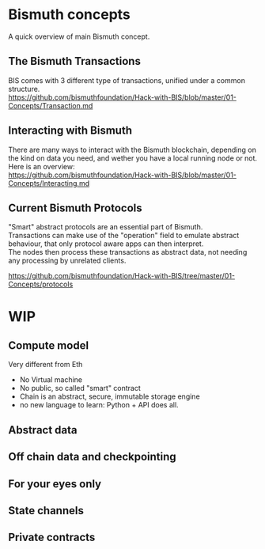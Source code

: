 # Bismuth concepts

A quick overview of main Bismuth concept.

## The Bismuth Transactions

BIS comes with 3 different type of transactions, unified under a common structure.  
https://github.com/bismuthfoundation/Hack-with-BIS/blob/master/01-Concepts/Transaction.md

## Interacting with Bismuth

There are many ways to interact with the Bismuth blockchain, depending on the kind on data you need, and wether you have a local running node or not.  
Here is an overview:  
https://github.com/bismuthfoundation/Hack-with-BIS/blob/master/01-Concepts/Interacting.md

## Current Bismuth Protocols

"Smart" abstract protocols are an essential part of Bismuth.  
Transactions can make use of the "operation" field to emulate abstract behaviour, that only protocol aware apps can then interpret.  
The nodes then process these transactions as abstract data, not needing any processing by unrelated clients.

https://github.com/bismuthfoundation/Hack-with-BIS/tree/master/01-Concepts/protocols


# WIP

## Compute model

Very different from Eth

- No Virtual machine
- No public, so called "smart" contract
- Chain is an abstract, secure, immutable storage engine
- no new language to learn: Python + API does all.

## Abstract data

## Off chain data and checkpointing

## For your eyes only

## State channels

## Private contracts
